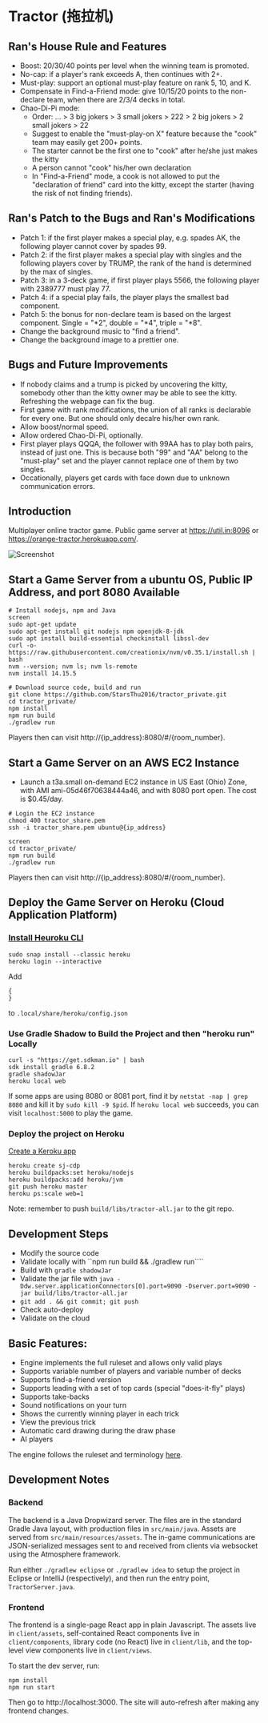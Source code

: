 # Tractor (拖拉机)

## Ran's House Rule and Features
* Boost: 20/30/40 points per level when the winning team is promoted.
* No-cap: if a player's rank exceeds A, then continues with 2+.
* Must-play: support an optional must-play feature on rank 5, 10, and K.
* Compensate in Find-a-Friend mode: give 10/15/20 points to the non-declare team, when there are 2/3/4 decks in total.
* Chao-Di-Pi mode:
  * Order: ... > 3 big jokers > 3 small jokers > 222 > 2 big jokers > 2 small jokers > 22
  * Suggest to enable the "must-play-on X" feature because the "cook" team may easily get 200+ points.
  * The starter cannot be the first one to "cook" after he/she just makes the kitty
  * A person cannot "cook" his/her own declaration
  * In "Find-a-Friend" mode, a cook is not allowed to put the "declaration of friend" card into the kitty, except the starter (having the risk of not finding friends).

## Ran's Patch to the Bugs and Ran's Modifications
* Patch 1: if the first player makes a special play, e.g. spades AK, the following player cannot cover by spades 99.
* Patch 2: if the first player makes a special play with singles and the following players cover by TRUMP, the rank of the hand is determined by the max of singles.
* Patch 3: in a 3-deck game, if first player plays 5566, the following player with 2389777 must play 77.
* Patch 4: if a special play fails, the player plays the smallest bad component.
* Patch 5: the bonus for non-declare team is based on the largest component. Single = "*2", double = "*4", triple = "*8". 
* Change the background music to "find a friend".
* Change the background image to a prettier one.

## Bugs and Future Improvements
* If nobody claims and a trump is picked by uncovering the kitty, somebody other than the kitty owner may be able to see the kitty. Refreshing the webpage can fix the bug. 
* First game with rank modifications, the union of all ranks is declarable for every one. But one should only decalre his/her own rank.
* Allow boost/normal speed.
* Allow ordered Chao-Di-Pi, optionally.
* First player plays QQQA, the follower with 99AA has to play both pairs, instead of just one. This is because both "99" and "AA" belong to the "must-play" set and the player cannot replace one of them by two singles.
* Occationally, players get cards with face down due to unknown communication errors.

## Introduction
Multiplayer online tractor game. Public game server at https://util.in:8096 or https://orange-tractor.herokuapp.com/.

![Screenshot](screenshot.png)

## Start a Game Server from a ubuntu OS, Public IP Address, and port 8080 Available
```
# Install nodejs, npm and Java
screen
sudo apt-get update
sudo apt-get install git nodejs npm openjdk-8-jdk
sudo apt install build-essential checkinstall libssl-dev
curl -o- https://raw.githubusercontent.com/creationix/nvm/v0.35.1/install.sh | bash
nvm --version; nvm ls; nvm ls-remote
nvm install 14.15.5

# Download source code, build and run
git clone https://github.com/StarsThu2016/tractor_private.git
cd tractor_private/
npm install
npm run build
./gradlew run
```

Players then can visit http://{ip_address}:8080/#/{room_number}.

## Start a Game Server on an AWS EC2 Instance
* Launch a t3a.small on-demand EC2 instance in US East (Ohio) Zone, with AMI ami-05d46f70638444a46, and with 8080 port open. The cost is $0.45/day.

```
# Login the EC2 instance
chmod 400 tractor_share.pem
ssh -i tractor_share.pem ubuntu@{ip_address}

screen
cd tractor_private/
npm run build
./gradlew run
```

Players then can visit http://{ip_address}:8080/#/{room_number}.

## Deploy the Game Server on Heroku (Cloud Application Platform)
### [Install Heuroku CLI](https://phasertutorials.com/hosting-your-multiplayer-phaser-game-on-heroku/)
```
sudo snap install --classic heroku
heroku login --interactive
```

Add
```
{
}
```
to ```.local/share/heroku/config.json```

### Use Gradle Shadow to Build the Project and then "heroku run" Locally
```
curl -s "https://get.sdkman.io" | bash
sdk install gradle 6.8.2
gradle shadowJar
heroku local web
```

If some apps are using 8080 or 8081 port, find it by ```netstat -nap | grep 8080``` and kill it by ```sudo kill -9 $pid```.
If ```heroku local web``` succeeds, you can visit ```localhost:5000``` to play the game.

### Deploy the project on Heroku
[Create a Keroku app](https://devcenter.heroku.com/articles/creating-apps)
```
heroku create sj-cdp
heroku buildpacks:set heroku/nodejs
heroku buildpacks:add heroku/jvm
git push heroku master
heroku ps:scale web=1
```
Note: remember to push ```build/libs/tractor-all.jar``` to the git repo.

## Development Steps
* Modify the source code
* Validate locally with ``npm run build && ./gradlew run````
* Build with ```gradle shadowJar```
* Validate the jar file with ```java -Ddw.server.applicationConnectors[0].port=9090 -Dserver.port=9090 -jar build/libs/tractor-all.jar```
* ```git add . && git commit; git push```
* Check auto-deploy
* Validate on the cloud

## Basic Features:

- Engine implements the full ruleset and allows only valid plays
- Supports variable number of players and variable number of decks
- Supports find-a-friend version
- Supports leading with a set of top cards (special "does-it-fly" plays)
- Supports take-backs
- Sound notifications on your turn
- Shows the currently winning player in each trick
- View the previous trick
- Automatic card drawing during the draw phase
- AI players

The engine follows the ruleset and terminology [here](https://www.pagat.com/kt5/tractor.html).

## Development Notes

### Backend

The backend is a Java Dropwizard server. The files are in the standard Gradle Java layout, with production files in `src/main/java`. Assets are served from `src/main/resources/assets`. The in-game communications are JSON-serialized messages sent to and received from clients via websocket using the Atmosphere framework.

Run either `./gradlew eclipse` or `./gradlew idea` to setup the project in Eclipse or IntelliJ (respectively), and then run the entry point, `TractorServer.java`.

### Frontend

The frontend is a single-page React app in plain Javascript. The assets live in `client/assets`, self-contained React components live in `client/components`, library code (no React) live in `client/lib`, and the top-level view components live in `client/views`.

To start the dev server, run:

    npm install
    npm run start

Then go to http://localhost:3000. The site will auto-refresh after making any frontend changes.

